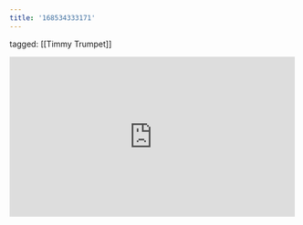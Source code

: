 ```yaml
---
title: '168534333171'
---
```

tagged: [[Timmy Trumpet]]
<iframe allow="accelerometer; autoplay; clipboard-write; encrypted-media; gyroscope; picture-in-picture" allowfullscreen="" frameborder="0" height="281" id="youtube_iframe" src="https://www.youtube.com/embed/ofmzX1nI7SE?feature=oembed&amp;enablejsapi=1&amp;origin=https://safe.txmblr.com&amp;wmode=opaque" width="500"></iframe>